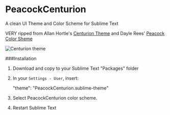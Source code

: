 PeacockCenturion
================

A clean UI Theme and Color Scheme for Sublime Text

VERY ripped from Allan Hortle's [Centurion Theme](https://raw.github.com/allanhortle/Centurion)
and Dayle Rees' [Peacock Color Sheme](https://github.com/daylerees/colour-schemes)


![Centurion theme](https://raw.github.com/allanhortle/Centurion/master/Centurion.png)  

###Installation

1. Download and copy to your Sublime Text "Packages" folder

2. In your `Settings - User`, insert: 
        
    "theme": "PeacockCenturion.sublime-theme"

3. Select PeacockCenturion color scheme.

4. Restart Sublime Text